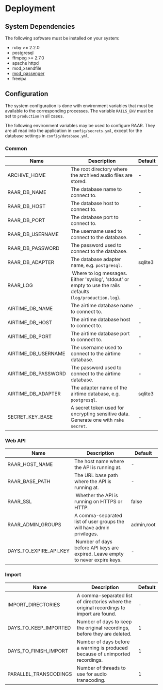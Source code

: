 # Deployment

## System Dependencies

The following software must be installed on your system:

* ruby >= 2.2.0
* postgresql
* ffmpeg >= 2.7.0
* apache httpd
* mod_xsendfile
* [mod_passenger](https://www.phusionpassenger.com/library/walkthroughs/deploy/ruby/ownserver/apache/oss/el7/install_passenger.html)
* freeipa

## Configuration

The system configuration is done with environment variables that must be available to the corresponding processes. The variable `RAILS_ENV` must be set to `production` in all cases.

The following environment variables may be used to configure RAAR. They are all read into the application in `config/secrets.yml`, except for the database settings in `config/database.yml`.

### Common

| Name | Description | Default |
| --- | --- | --- |
| ARCHIVE_HOME | The root directory where the archived audio files are stored. | - |
| RAAR_DB_NAME | The database name to connect to. | - |
| RAAR_DB_HOST | The database host to connect to. | - |
| RAAR_DB_PORT | The database port to connect to. | - |
| RAAR_DB_USERNAME | The username used to connect to the database. | - |
| RAAR_DB_PASSWORD | The password used to connect to the database. | - |
| RAAR_DB_ADAPTER | The database adapter name, e.g. `postgresql`. | sqlite3 |
| RAAR_LOG | Where to log messages. Either 'syslog', 'stdout' or empty to use the rails defaults (`log/production.log`). | - |
| AIRTIME_DB_NAME | The airtime database name to connect to. | - |
| AIRTIME_DB_HOST | The airtime database host to connect to. | - |
| AIRTIME_DB_PORT | The airtime database port to connect to. | - |
| AIRTIME_DB_USERNAME | The username used to connect to the airtime database. | - |
| AIRTIME_DB_PASSWORD | The password used to connect to the airtime database. | - |
| AIRTIME_DB_ADAPTER | The adapter name of the airtime database, e.g. `postgresql`. | sqlite3 |
| SECRET_KEY_BASE | A secret token used for encrypting sensitive data. Generate one with `rake secret`. | - |

### Web API

| Name | Description | Default |
| --- | --- | --- |
| RAAR_HOST_NAME | The host name where the API is running at. | - |
| RAAR_BASE_PATH | The URL base path where the API is running at. | - |
| RAAR_SSL | Whether the API is running on HTTPS or HTTP. | false |
| RAAR_ADMIN_GROUPS | A comma-separated list of user groups the will have admin privileges. | admin,root |
| DAYS_TO_EXPIRE_API_KEY | Number of days before API keys are expired. Leave empty to never expire keys. | - |

### Import

| Name | Description | Default |
| --- | --- | --- |
| IMPORT_DIRECTORIES | A comma-separated list of directories where the original recordings to import are found. | - |
| DAYS_TO_KEEP_IMPORTED | Number of days to keep the original recordings, before they are deleted. | 1 |
| DAYS_TO_FINISH_IMPORT | Number of days before a warning is produced because of unimported recordings. | 1 |
| PARALLEL_TRANSCODINGS | Number of threads to use for audio transcoding. | 1 |
